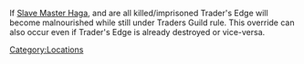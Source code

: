 If [Slave Master Haga](Slave_Master_Haga.md "wikilink"), [](Slave_Master_Ruben.md) and [](Slave_Master_Grande.md) are all killed/imprisoned
Trader's Edge will become malnourished while still under Traders Guild
rule. This override can also occur even if Trader's Edge is already
destroyed or vice-versa.

[Category:Locations](Category:Locations "wikilink")